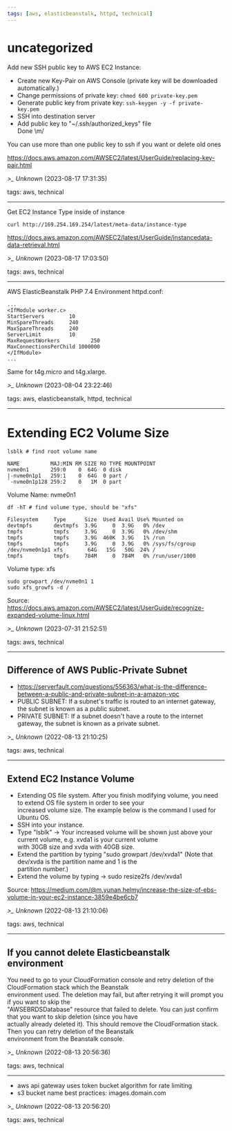 ```yaml
---
tags: [aws, elasticbeanstalk, httpd, technical]
---
```


# uncategorized

Add new SSH public key to AWS EC2 Instance:

- Create new Key-Pair on AWS Console (private key will be downloaded automatically.)
- Change permissions of private key: ```chmod 600 private-key.pem```
- Generate public key from private key: ```ssh-keygen -y -f private-key.pem```
- SSH into destination server
- Add public key to "~/.ssh/authorized_keys" file  
Done \m/

You can use more than one public key to ssh if you want or delete old ones

https://docs.aws.amazon.com/AWSEC2/latest/UserGuide/replacing-key-pair.html

*>_ Unknown* (2023-08-17 17:31:35)

tags: aws, technical

---

Get EC2 Instance Type inside of instance

```  
curl http://169.254.169.254/latest/meta-data/instance-type  
```

https://docs.aws.amazon.com/AWSEC2/latest/UserGuide/instancedata-data-retrieval.html

*>_ Unknown* (2023-08-17 17:03:50)

tags: aws, technical

---

AWS ElasticBeanstalk PHP 7.4 Environment httpd.conf:

```  
...  
<IfModule worker.c>  
StartServers        10  
MinSpareThreads     240  
MaxSpareThreads     240  
ServerLimit         10  
MaxRequestWorkers          250  
MaxConnectionsPerChild 1000000  
</IfModule>  
...  
```

Same for t4g.micro and t4g.xlarge.

*>_ Unknown* (2023-08-04 23:22:46)

tags: aws, elasticbeanstalk, httpd, technical

---

# Extending EC2 Volume Size

```  
lsblk # find root volume name

NAME          MAJ:MIN RM SIZE RO TYPE MOUNTPOINT  
nvme0n1       259:0    0  64G  0 disk  
|-nvme0n1p1   259:1    0  64G  0 part /  
`-nvme0n1p128 259:2    0   1M  0 part  
```

Volume Name: nvme0n1

```  
df -hT # find volume type, should be "xfs" 

Filesystem     Type      Size  Used Avail Use% Mounted on  
devtmpfs       devtmpfs  3.9G     0  3.9G   0% /dev  
tmpfs          tmpfs     3.9G     0  3.9G   0% /dev/shm  
tmpfs          tmpfs     3.9G  460K  3.9G   1% /run  
tmpfs          tmpfs     3.9G     0  3.9G   0% /sys/fs/cgroup  
/dev/nvme0n1p1 xfs        64G   15G   50G  24% /  
tmpfs          tmpfs     784M     0  784M   0% /run/user/1000  
```

Volume type: xfs

```  
sudo growpart /dev/nvme0n1 1  
sudo xfs_growfs -d /  
```

Source: https://docs.aws.amazon.com/AWSEC2/latest/UserGuide/recognize-expanded-volume-linux.html

*>_ Unknown* (2023-07-31 21:52:51)

tags: aws, technical

---

## Difference of AWS Public-Private Subnet

- https://serverfault.com/questions/556363/what-is-the-difference-between-a-public-and-private-subnet-in-a-amazon-vpc
- PUBLIC SUBNET: If a subnet's traffic is routed to an internet gateway, the subnet is known as a public subnet.
- PRIVATE SUBNET: If a subnet doesn't have a route to the internet gateway, the subnet is known as a private subnet.

*>_ Unknown* (2022-08-13 21:10:25)

tags: aws, technical

---

## Extend EC2 Instance Volume

- Extending OS file system. After you finish modifying volume, you need to extend OS file system in order to see your  
  increased volume size. The example below is the command I used for Ubuntu OS.
- SSH into your instance.
- Type "lsblk" -> Your increased volume will be shown just above your current volume, e.g. xvda1 is your current volume  
  with 30GB size and xvda with 40GB size.
- Extend the partition by typing "sudo growpart /dev/xvda1" (Note that dev/xvda is the partition name and 1 is the  
  partition number.)
- Extend the volume by typing -> sudo resize2fs /dev/xvda1

Source: https://medium.com/@m.yunan.helmy/increase-the-size-of-ebs-volume-in-your-ec2-instance-3859e4be6cb7

*>_ Unknown* (2022-08-13 21:10:06)

tags: aws, technical

---

## If you cannot delete Elasticbeanstalk environment

You need to go to your CloudFormation console and retry deletion of the CloudFormation stack which the Beanstalk  
environment used. The deletion may fail, but after retrying it will prompt you if you want to skip the  
"AWSEBRDSDatabase" resource that failed to delete. You can just confirm that you want to skip deletion (since you have  
actually already deleted it). This should remove the CloudFormation stack. Then you can retry deletion of the Beanstalk  
environment from the Beanstalk console.

*>_ Unknown* (2022-08-13 20:56:36)

tags: aws, technical

---

- aws api gateway uses token bucket algorithm for rate limiting
- s3 bucket name best practices: images.domain.com

*>_ Unknown* (2022-08-13 20:56:20)

tags: aws, technical


